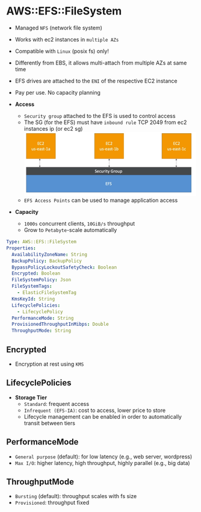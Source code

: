 # AWS::EFS::FileSystem

- Managed `NFS` (network file system)
- Works with ec2 instances in `multiple AZs`
- Compatible with `Linux` (posix fs) only!
- Differently from EBS, it allows multi-attach from multiple AZs at same time
- EFS drives are attached to the `ENI` of the respective EC2 instance
- Pay per use. No capacity planning

- **Access**

  - `Security group` attached to the EFS is used to control access
  - The SG (for the EFS) must have `inbound rule` TCP 2049 from ec2 instances ip (or ec2 sg)
    ![NFS](../../../images/nfs.png)
  - `EFS Access Points` can be used to manage application access

- **Capacity**
  - `1000s` concurrent clients, `10GiB/s` throughput
  - Grow to `Petabyte`-scale automatically

```yaml
Type: AWS::EFS::FileSystem
Properties:
  AvailabilityZoneName: String
  BackupPolicy: BackupPolicy
  BypassPolicyLockoutSafetyCheck: Boolean
  Encrypted: Boolean
  FileSystemPolicy: Json
  FileSystemTags:
    - ElasticFileSystemTag
  KmsKeyId: String
  LifecyclePolicies:
    - LifecyclePolicy
  PerformanceMode: String
  ProvisionedThroughputInMibps: Double
  ThroughputMode: String
```

## Encrypted

- Encryption at rest using `KMS`

## LifecyclePolicies

- **Storage Tier**
  - `Standard`: frequent access
  - `Infrequent (EFS-IA)`: cost to access, lower price to store
  - Lifecycle management can be enabled in order to automatically transit between tiers

## PerformanceMode

- `General purpose` (default): for low latency (e.g., web server, wordpress)
- `Max I/O`: higher latency, high throughput, highly parallel (e.g., big data)

## ThroughputMode

- `Bursting` (default): throughput scales with fs size
- `Provisioned`: throughput fixed

